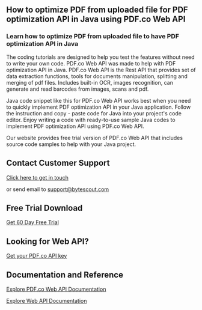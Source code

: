 ## How to optimize PDF from uploaded file for PDF optimization API in Java using PDF.co Web API

### Learn how to optimize PDF from uploaded file to have PDF optimization API in Java

The coding tutorials are designed to help you test the features without need to write your own code. PDF.co Web API was made to help with PDF optimization API in Java. PDF.co Web API is the Rest API that provides set of data extraction functions, tools for documents manipulation, splitting and merging of pdf files. Includes built-in OCR, images recognition, can generate and read barcodes from images, scans and pdf.

Java code snippet like this for PDF.co Web API works best when you need to quickly implement PDF optimization API in your Java application. Follow the instruction and copy - paste code for Java into your project's code editor. Enjoy writing a code with ready-to-use sample Java codes to implement PDF optimization API using PDF.co Web API.

Our website provides free trial version of PDF.co Web API that includes source code samples to help with your Java project.

## Contact Customer Support

[Click here to get in touch](https://bytescout.zendesk.com/hc/en-us/requests/new?subject=PDF.co%20Web%20API%20Question)

or send email to [support@bytescout.com](mailto:support@bytescout.com?subject=PDF.co%20Web%20API%20Question) 

## Free Trial Download

[Get 60 Day Free Trial](https://bytescout.com/download/web-installer?utm_source=github-readme)

## Looking for Web API? 

[Get your PDF.co API key](https://pdf.co/documentation/api?utm_source=github-readme)

## Documentation and Reference

[Explore PDF.co Web API Documentation](https://bytescout.com/documentation/index.html?utm_source=github-readme)

[Explore Web API Documentation](https://pdf.co/documentation/api?utm_source=github-readme)